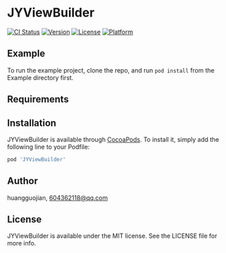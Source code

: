 # JYViewBuilder

[![CI Status](https://img.shields.io/travis/huangguojian/JYViewBuilder.svg?style=flat)](https://travis-ci.org/huangguojian/JYViewBuilder)
[![Version](https://img.shields.io/cocoapods/v/JYViewBuilder.svg?style=flat)](https://cocoapods.org/pods/JYViewBuilder)
[![License](https://img.shields.io/cocoapods/l/JYViewBuilder.svg?style=flat)](https://cocoapods.org/pods/JYViewBuilder)
[![Platform](https://img.shields.io/cocoapods/p/JYViewBuilder.svg?style=flat)](https://cocoapods.org/pods/JYViewBuilder)

## Example

To run the example project, clone the repo, and run `pod install` from the Example directory first.

## Requirements

## Installation

JYViewBuilder is available through [CocoaPods](https://cocoapods.org). To install
it, simply add the following line to your Podfile:

```ruby
pod 'JYViewBuilder'
```

## Author

huangguojian, 604362118@qq.com

## License

JYViewBuilder is available under the MIT license. See the LICENSE file for more info.
